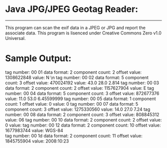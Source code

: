 # Java JPG/JPEG Geotag Reader:
***
This program can scan the exif data in a JPEG or JPG and report the associate data.
This program is lisenced under Creative Commons Zero v1.0 Universal.
  
# Sample Output:
tag number: 00 01 data format: 2 component count: 2 offset value: 1308622848 value: N \n
tag number: 00 02 data format: 5 component count: 3 offset value: 470024192 value: 43.0 28.0 2.814 
tag number: 00 03 data format: 2 component count: 2 offset value: 1157627904 value: E
tag number: 00 04 data format: 5 component count: 3 offset value: 872677376 value: 11.0 53.0 6.45599999 
tag number: 00 05 data format: 1 component count: 1 offset value: 0 value: 0
tag number: 00 07 data format: 5 component count: 3 offset value: 1275330560 value: 14.0 27.0 7.24 
tag number: 00 08 data format: 2 component count: 3 offset value: 808845312 value: 06
tag number: 00 10 data format: 2 component count: 2 offset value: 0 value: 
tag number: 00 12 data format: 2 component count: 10 offset value: 1677983744 value: WGS-84   
tag number: 00 1d data format: 2 component count: 11 offset value: 1845755904 value: 2008:10:23
